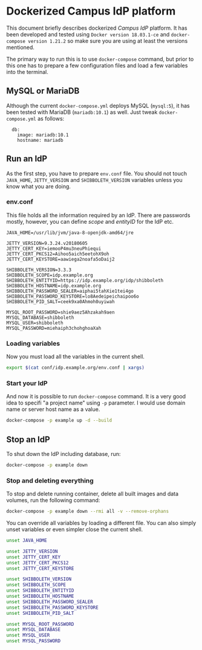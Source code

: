 # Dockerized Campus IdP platform

This document briefly describes dockerized _Campus IdP_ platform. It has been developed and tested using `Docker version 18.03.1-ce` and `docker-compose version 1.21.2` so make sure you are using at least the versions mentioned.

The primary way to run this is to use `docker-compose` command, but prior to this one has to prepare a few configuration files and load a few variables into the terminal.

## MySQL or MariaDB

Although the current `docker-compose.yml` deploys MySQL (`mysql:5`), it has been tested with MariaDB (`mariadb:10.1`) as well. Just tweak `docker-compose.yml` as follows:

```
  db:
    image: mariadb:10.1
    hostname: mariadb
```

## Run an IdP

As the first step, you have to prepare `env.conf` file. You should not touch `JAVA_HOME`, `JETTY_VERSION` and `SHIBBOLETH_VERSION` variables unless you know what you are doing.

### env.conf

This file holds all the information required by an IdP. There are passwords mostly, however, you can define _scope_ and _entityID_ for the IdP etc.

```
JAVA_HOME=/usr/lib/jvm/java-8-openjdk-amd64/jre

JETTY_VERSION=9.3.24.v20180605
JETTY_CERT_KEY=iemooP4mu3neuPhiequi
JETTY_CERT_PKCS12=Aihoo5aich5eetohX9oh
JETTY_CERT_KEYSTORE=aawiega2noafa5oDaij2

SHIBBOLETH_VERSION=3.3.3
SHIBBOLETH_SCOPE=idp.example.org
SHIBBOLETH_ENTITYID=https://idp.example.org/idp/shibboleth
SHIBBOLETH_HOSTNAME=idp.example.org
SHIBBOLETH_PASSWORD_SEALER=aiphai5tahXie1tei4go
SHIBBOLETH_PASSWORD_KEYSTORE=lo8Aedeipeichaipoo6o
SHIBBOLETH_PID_SALT=ceek9xa0Ahmoh0uyiwah

MYSQL_ROOT_PASSWORD=shie9aez5Ahzakah9aen
MYSQL_DATABASE=shibboleth
MYSQL_USER=shibboleth
MYSQL_PASSWORD=miehaiph3chohghoaXah
```

### Loading variables

Now you must load all the variables in the current shell.

```bash
export $(cat conf/idp.example.org/env.conf | xargs)
```

### Start your IdP

And now it is possible to run `docker-compose` command. It is a very good idea to specifi "a project name" using `-p` parameter. I would use domain name or server host name as a value.

```bash
docker-compose -p example up -d --build
```

## Stop an IdP

To shut down the IdP including database, run:

```bash
docker-compose -p example down
```

### Stop and deleting everything

To stop and delete running container, delete all built images and data volumes, run the following command:

```bash
docker-compose -p example down --rmi all -v --remove-orphans
```

You can override all variables by loading a different file. You can also simply unset variables or even simpler close the current shell.

```bash
unset JAVA_HOME

unset JETTY_VERSION
unset JETTY_CERT_KEY
unset JETTY_CERT_PKCS12
unset JETTY_CERT_KEYSTORE

unset SHIBBOLETH_VERSION
unset SHIBBOLETH_SCOPE
unset SHIBBOLETH_ENTITYID
unset SHIBBOLETH_HOSTNAME
unset SHIBBOLETH_PASSWORD_SEALER
unset SHIBBOLETH_PASSWORD_KEYSTORE
unset SHIBBOLETH_PID_SALT

unset MYSQL_ROOT_PASSWORD
unset MYSQL_DATABASE
unset MYSQL_USER
unset MYSQL_PASSWORD
```


